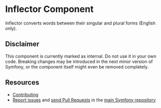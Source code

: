 Inflector Component
===================

Inflector converts words between their singular and plural forms (English only).

Disclaimer
----------

This component is currently marked as internal. Do not use it in your own code.
Breaking changes may be introduced in the next minor version of Symfony, or the
component itself might even be removed completely.

Resources
---------

  * [Contributing](https://symfony.com/doc/current/contributing/index.html)
  * [Report issues](https://github.com/oldpak/symfony/issues) and
    [send Pull Requests](https://github.com/oldpak/symfony/pulls)
    in the [main Symfony repository](https://github.com/oldpak/symfony)
